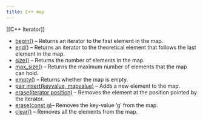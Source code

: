 ```yaml
---
title: C++ map
---
```

[[C++ Iterator]]
-   [begin()](https://www.geeksforgeeks.org/mapbegin-end-c-stl/) – Returns an iterator to the first element in the map.
-   [end()](https://www.geeksforgeeks.org/mapbegin-end-c-stl/) – Returns an iterator to the theoretical element that follows the last element in the map.
-   [size()](https://www.geeksforgeeks.org/mapsize-c-stl/) – Returns the number of elements in the map.
-   [max_size()](https://www.geeksforgeeks.org/map-max_size-in-c-stl/) – Returns the maximum number of elements that the map can hold.
-   [empty()](https://www.geeksforgeeks.org/mapempty-c-stl/) – Returns whether the map is empty.
-   [pair insert(keyvalue, mapvalue)](https://www.geeksforgeeks.org/map-insert-in-c-stl/) – Adds a new element to the map.
-   [erase(iterator position)](https://www.geeksforgeeks.org/map-erase-function-in-c-stl/) – Removes the element at the position pointed by the iterator.
-   [erase(const g)](https://www.geeksforgeeks.org/map-erase-function-in-c-stl/)– Removes the key-value ‘g’ from the map.
-   [clear()](https://www.geeksforgeeks.org/mapclear-c-stl/) – Removes all the elements from the map.